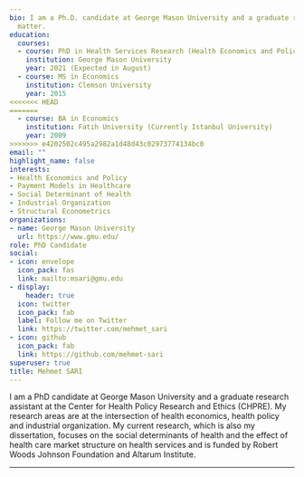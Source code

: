 ```yaml
---
bio: I am a Ph.D. candidate at George Mason University and a graduate research assistant at the Center for Health Policy Research and Ethics (CHPRE). My research areas are at the intersection of health economics, health policy and industrial organization. My current research, which is also my dissertation, focuses on the social determinants of health and the effect of health care market structure on health services and is funded by Robert Woods Johnson Foundation and Altarum Institute.
  matter.
education:
  courses:
  - course: PhD in Health Services Research (Health Economics and Policy Track)
    institution: George Mason University
    year: 2021 (Expected in August)
  - course: MS in Economics
    institution: Clemson University
    year: 2015
<<<<<<< HEAD
=======
  - course: BA in Economics 
    institution: Fatih University (Currently Istanbul University)
    year: 2009
>>>>>>> e4202502c495a2982a1d48d43c02973774134bc0
email: ""
highlight_name: false
interests:
- Health Economics and Policy
- Payment Models in Healthcare
- Social Determinant of Health
- Industrial Organization
- Structural Econometrics
organizations:
- name: George Mason University
  url: https://www.gmu.edu/
role: PhD Candidate
social:
- icon: envelope
  icon_pack: fas
  link: mailto:msari@gmu.edu
- display:
    header: true
  icon: twitter
  icon_pack: fab
  label: Follow me on Twitter
  link: https://twitter.com/mehmet_sari
- icon: github
  icon_pack: fab
  link: https://github.com/mehmet-sari
superuser: true
title: Mehmet SARI
---
```


I am a PhD candidate at George Mason University and a graduate research assistant at the Center for Health Policy Research and Ethics (CHPRE). My research areas are at the intersection of health economics, health policy and industrial organization. My current research, which is also my dissertation, focuses on the social determinants of health and the effect of health care market structure on health services and is funded by Robert Woods Johnson Foundation and Altarum Institute.

---
